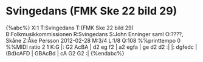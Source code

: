 # Svingedans (FMK Ske 22 bild 29)

{%abc%}
X:1
T:Svingedans
T:(FMK Ske 22 bild 29)
B:Folkmusikkommissionen
R:Svingedans
S:John Enninger saml
O:????, Skåne
Z:Åke Persson 2012-02-28
M:3/4
L:1/8
Q:108
%%printtempo 0
%%MIDI ratio 2 1
K:G
|: G2 AcBA | d2 eg f2 | a2 egfa | ge d2 d2 :|
|: dgfedc | (Bd)cAFD | GBAcBd | cA G2 G2 :|
{%endabc%}
